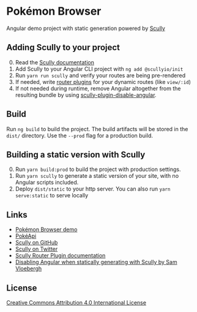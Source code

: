 # Pokémon Browser

Angular demo project with static generation powered by [Scully](https://github.com/scullyio/scully)

## Adding Scully to your project

0. Read the [Scully documentation](https://github.com/scullyio/scully)
0. Add Scully to your Angular CLI project with `ng add @scullyio/init`
0. Run `yarn run scully` and verify your routes are being pre-rendered
0. If needed, write [router plugins](https://github.com/scullyio/scully/blob/main/docs/plugins.md#router-plugin) for your dynamic routes (like `view/:id`)
0. If not needed during runtime, remove Angular altogether from the resulting bundle by using [scully-plugin-disable-angular](https://samvloeberghs.be/posts/disabling-angular-when-statically-genering-with-scully). 

## Build

Run `ng build` to build the project. The build artifacts will be stored in the `dist/` directory. Use the `--prod` flag for a production build.

## Building a static version with Scully

0. Run `yarn build:prod` to build the project with production settings.
0. Run `yarn scully` to generate a static version of your site, with no Angular scripts included.
0. Deploy `dist/static` to your http server. You can also run `yarn serve:static` to serve locally

## Links

 - [Pokémon Browser demo](https://github.com/orestes/scully-demo-pokemon)
 - [PokéApi](https://github.com/scullyio/scully)
 - [Scully on GitHub](https://github.com/scullyio/scully)
 - [Scully on Twitter](https://twitter.com/scullyio)
 - [Scully Router Plugin documentation](https://github.com/scullyio/scully/blob/main/docs/plugins.md#router-plugin)
 - [Disabling Angular when statically generating with Scully by Sam Vloebergh](https://samvloeberghs.be/posts/disabling-angular-when-statically-genering-with-scully)

## License

[Creative Commons Attribution 4.0 International License](http://creativecommons.org/licenses/by/4.0/)
